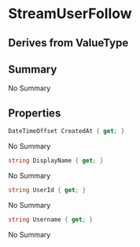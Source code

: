 # StreamUserFollow

## Derives from ValueType

## Summary

No Summary
## Properties

```c#
DateTimeOffset CreatedAt { get; } 
```
No Summary
```c#
string DisplayName { get; } 
```
No Summary
```c#
string UserId { get; } 
```
No Summary
```c#
string Username { get; } 
```
No Summary
